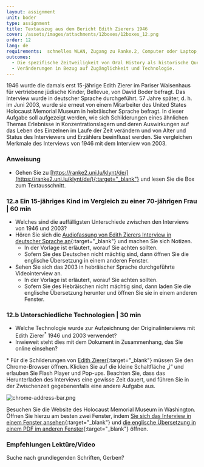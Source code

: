 ```yaml
---
layout: assignment
unit: boder
type: assignment
title: Textauszug aus dem Bericht Edith Zierers 1946
cover: /assets/images/attachments/12boxes/12boxes_12.png
order: 12
lang: de
requirements:  schnelles WLAN, Zugang zu Ranke.2, Computer oder Laptop, Anwendung auf Computer oder Laptop zum Abspielen von Videos
outcomes:
  - Die spezifische Zeitweiligkeit von Oral History als historische Quelle verstehen.
  - Veränderungen in Bezug auf Zugänglichkeit und Technologie.
---
```


1946 wurde die damals erst 15-jährige Edith Zierer im Pariser Waisenhaus für vertriebene jüdische Kinder, Bellevue, von David Boder befragt. Das Interview wurde in deutscher Sprache durchgeführt. 57 Jahre später, d. h. im Juni 2003, wurde sie erneut von einem Mitarbeiter des United States Holocaust Memorial Museum in hebräischer Sprache befragt.
In dieser Aufgabe soll aufgezeigt werden, wie sich Schilderungen eines ähnlichen Themas  Erlebnisse in Konzentrationslagern und deren Auswirkungen auf das Leben des Einzelnen  im Laufe der Zeit verändern und von Alter und Status des Interviewers und Erzählers beeinflusst werden. Sie vergleichen Merkmale des Interviews von 1946 mit dem Interview von 2003.

<!-- more -->

<!-- briefing-student -->

### Anweisung
<!-- section-contents -->

- Gehen Sie zu [https://ranke2.uni.lu/klynt/de/](https://ranke2.uni.lu/klynt/de/){:target="_blank"} und lesen Sie die Box zum Textausschnitt.

<!-- section -->

### 12.a  Ein 15-jähriges Kind im Vergleich zu einer 70-jährigen Frau | 60 min
<!-- section-contents -->

- Welches sind die auffälligsten Unterschiede zwischen den Interviews von 1946 und 2003?
- Hören Sie sich die [Audiofassung von Edith Zierers Interview in deutscher Sprache an](https://iit.aviaryplatform.com/r/0g3gx44z67){:target="_blank"} und machen Sie sich Notizen.
  - In der Vorlage ist erläutert, worauf Sie achten sollten.
  - Sofern Sie des Deutschen nicht mächtig sind, dann öffnen Sie die englische Übersetzung in einem anderen Fenster.
- Sehen Sie sich das 2003 in hebräischer Sprache durchgeführte Videointerview an.
  - In der Vorlage ist erläutert, worauf Sie achten sollten.
  - Sofern Sie des Hebräischen nicht mächtig sind, dann laden Sie die englische Übersetzung herunter und öffnen Sie sie in einem anderen Fenster.

<!-- section -->

### 12.b  Unterschiedliche Technologien | 30 min
<!-- section-contents -->

- Welche Technologie wurde zur Aufzeichnung der Originalinterviews mit Edith Zierer<sup>*</sup> 1946 und 2003 verwendet?
- Inwieweit steht dies mit dem Dokument in Zusammenhang, das Sie online einsehen?

\* Für die Schilderungen von [Edith Zierer](https://iit.aviaryplatform.com/r/0g3gx44z67){:target="_blank"} müssen Sie den Chrome-Browser öffnen. Klicken Sie auf die kleine Schaltfläche „i“ und erlauben Sie Flash Player und Pop-ups. Beachten Sie, dass das Herunterladen des Interviews eine gewisse Zeit dauert, und führen Sie in der Zwischenzeit gegebenenfalls eine andere Aufgabe aus.

![chrome-address-bar.png](../../../assets/images/chrome-address-bar.png)

Besuchen Sie die Website des Holocaust Memorial Museum in Washington. Öffnen Sie hierzu am besten zwei Fenster, indem [Sie sich das Interview in einem Fenster ansehen](https://collections.ushmm.org/search/catalog/irn514929){:target="_blank"} und [die englische Übersetzung in einem PDF im anderen Fenster](https://collections.ushmm.org/oh_findingaids/RG-50.562.0003_trl_en.pdf){:target="_blank"} öffnen.

<!-- section -->

### Empfehlungen Lektüre/Video
<!-- section-contents -->

Suche nach grundlegenden Schriften, Gerben?

<!-- briefing-teacher -->
